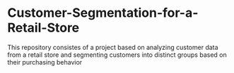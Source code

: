 # Customer-Segmentation-for-a-Retail-Store
This repository consistes of a project based on analyzing customer data from a retail store and segmenting customers into distinct groups based on their purchasing behavior
